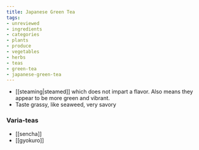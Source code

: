 ```yaml
---
title: Japanese Green Tea
tags:
- unreviewed
- ingredients
- categories
- plants
- produce
- vegetables
- herbs
- teas
- green-tea
- japanese-green-tea
---
```

* [[steaming|steamed]] which does not impart a flavor. Also means they appear to be more green and vibrant.
* Taste grassy, like seaweed, very savory

### Varia-teas
* [[sencha]]
* [[gyokuro]]